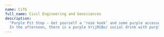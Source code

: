 ```yaml
---
name: CiTG
full_name: Civil Engineering and Geosciences 
description: 
  "Purple Pit Stop - Get yourself a ‘roze koek’ and some purple accessories like a wristband or some purple nail polish. You can also talk to some queer students and see how you can be supportive all year long by adjusting small things in your daily life. Also the board room will be purple this day. <br/>
  In the afternoon, there is a purple VrijMiBo/ social drink with purple drinks and some nice snacks. "
---
```

